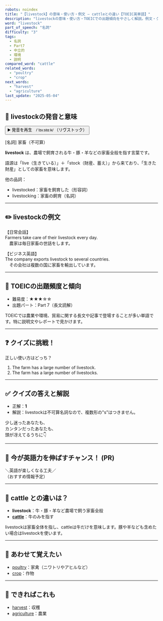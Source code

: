 ```yaml
---
robots: noindex
title: "【livestock】の意味・使い方・例文 ― cattleとの違い【TOEIC英単語】"
description: "livestockの意味・使い方・TOEICでの出題傾向をやさしく解説。例文・クイズ付きでcattleとの違いもわかりやすく学べます。"
word: "livestock"
part_of_speech: "名詞"
difficulty: "3"
tags:
  - 名詞
  - Part7
  - 中立的
  - 環境
  - 説明
compared_word: "cattle"
related_words:
  - "poultry"
  - "crop"
next_words:
  - "harvest"
  - "agriculture"
last_update: "2025-05-04"
---
```


## 🔰 livestockの発音と意味

<button class="play-audio" onclick="playTTS('livestock')">
  <span class="play-audio-main">
    ▶️ 発音を再生　/ˈlɪv.stɑːk/
  </span>
  <span class="play-audio-sub">
    （リヴストック）
  </span>
</button>

[名詞] 家畜（不可算）

**livestock** は、農場で飼育される牛・豚・羊などの家畜全般を指す言葉です。

語源は「live（生きている）」＋「stock（財産、蓄え）」から来ており、「生きた財産」としての家畜を意味します。

他の品詞：  
- livestocked：家畜を飼育した（形容詞）
- livestocking：家畜の飼育（名詞）

---

## ✏️ livestockの例文

【日常会話】  
Farmers take care of their livestock every day.  
　農家は毎日家畜の世話をします。

【ビジネス英語】  
The company exports livestock to several countries.  
　その会社は複数の国に家畜を輸出しています。

---

## 🎯 TOEICの出題頻度と傾向

- 難易度：★★★☆☆
- 出題パート：Part 7（長文読解）

TOEICでは農業や環境、貿易に関する長文や記事で登場することが多い単語です。特に説明文やレポートで見かけます。

---

## ❓ クイズに挑戦！

正しい使い方はどっち？

1. The farm has a large number of livestock.  
2. The farm has a large number of livestocks.

---

## ✅ クイズの答えと解説

- 正解：**1**
- 解説：livestockは不可算名詞なので、複数形の"s"はつきません。

少し迷ったあなたも、  
カンタンだったあなたも、  
頭が冴えてるうちに👇️

---

## 🚀 今が英語力を伸ばすチャンス！ (PR)

<div class="info-center">
＼英語が楽しくなる工夫／<br>  
（おすすめ情報予定）
</div>

---

## 🤔  cattle との違いは？

- **livestock**：牛・豚・羊など農場で飼う家畜全般
- **[cattle](/word/cattle/)**：牛のみを指す

livestockは家畜全体を指し、cattleは牛だけを意味します。豚や羊なども含めたい場合はlivestockを使います。

---

## 🧩 あわせて覚えたい

- [poultry](/word/poultry/)：家禽（ニワトリやアヒルなど）
- [crop](/word/crop/)：作物

---

## 📖 できればこれも

- [harvest](/word/harvest/)：収穫
- [agriculture](/word/agriculture/)：農業

<!-- cvid: aid08_bid25 -->
